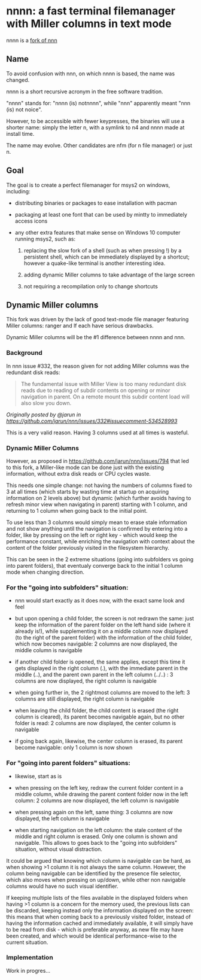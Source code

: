 # nnnn: a fast terminal filemanager with Miller columns in text mode

nnnn is a [fork of nnn](https://github.com/jarun/nnn)

## Name

To avoid confusion with nnn, on which nnnn is based, the name was changed.

nnnn is a short recursive acronym in the free software tradition.

"nnnn" stands for: "nnnn (is) notnnnn", while "nnn" apparently meant "nnn (is)
not noice".

However, to be accessible with fewer keypresses, the binaries will use a
shorter name: simply the letter n, with a symlink to n4 and nnnn made at
install time.

The name may evolve. Other candidates are nfm (for n file manager) or just n.

## Goal

The goal is to create a perfect filemanager for msys2 on windows, including:

 - distributing binaries or packages to ease installation with pacman

 - packaging at least one font that can be used by mintty to immediately access
   icons

 - any other extra features that make sense on Windows 10 computer running
   msys2, such as:

   1. replacing the slow fork of a shell (such as when pressing !) by a
     persistent shell, which can be immediately displayed by a shortcut;
     however a quake-like terminal is another interesting idea.

   2. adding dynamic Miller columns to take advantage of the large screen

   3. not requiring a recompilation only to change shortcuts

## Dynamic Miller columns

This fork was driven by the lack of good text-mode file manager featuring
Miller columns: ranger and lf each have serious drawbacks.

Dynamic Miller columns will be the #1 difference between nnnn and nnn.

### Background

In nnn issue #332, the reason given for not adding Miller columns was the
redundant disk reads:

> The fundamental issue with Miller View is too many redundant disk reads due
> to reading of subdir contents on opening or minor navigation in parent. On a
> remote mount this subdir content load will also slow you down.

_Originally posted by @jarun in https://github.com/jarun/nnn/issues/332#issuecomment-534528993_

This is a very valid reason. Having 3 columns used at all times is wasteful.

### Dynamic Miller Columns

However, as proposed in https://github.com/jarun/nnn/issues/794 that led to
this fork, a Miller-like mode can be done just with the existing information,
without extra disk reads or CPU cycles waste.

This needs one simple change: not having the numbers of columns fixed to 3 at
all times (which starts by wasting time at startup on acquiring information on
2 levels above) but dynamic (which further avoids having to refresh minor view
when navigating in parent) starting with 1 column, and returning to 1 column
when going back to the initial point.

To use less than 3 columns would simply mean to erase stale information and not
show anything until the navigation is confirmed by entering into a folder, like
by pressing on the left or right key - which would keep the performance
constant, while enriching the navigation with context about the content of the
folder previously visited in the filesystem hierarchy.

This can be seen in the 2 extreme situations (going into subfolders vs going
into parent folders), that eventualy converge back to the initial 1 column mode
when changing direction.

### For the "going into subfolders" situation:

 - nnn would start exactly as it does now, with the exact same look and feel

 - but upon opening a child folder, the screen is not redrawn the same: just
   keep the information of the parent folder on the left hand side (where it
   already is!), while supplementing it on a middle column now displayed (to
   the right of the parent folder) with the information of the child folder,
   which now becomes navigable: 2 columns are now displayed, the middle column
   is navigable

 - if another child folder is opened, the same applies, except this time it
   gets displayed in the right column (.), with the immediate parent in the
   middle (..), and the parent own parent in the left column (../..) : 3
   columns are now displayed, the right column is navigable

 - when going further in, the 2 rightmost columns are moved to the left: 3
   columns are still displayed, the right column is navigable

 - when leaving the child folder, the child content is erased (the right column
   is cleared),  its parent becomes navigable again, but no other folder is
   read: 2 columns are now displayed, the center column is navigable

 - if going back again, likewise, the center column is erased, its parent
   become navigable: only 1 column is now shown

### For "going into parent folders" situations:

 - likewise, start as is

 - when pressing on the left key, redraw the current folder content in a middle
   column, while drawing the parent content folder now in the left column: 2
   columns are now displayed, the left column is navigable

 - when pressing again on the left, same thing: 3 columns are now displayed,
   the left column is navigable
        
 - when starting navigation on the left column: the stale content of the middle
   and right column is erased. Only one column is shown and navigable. This
   allows to goes back to the "going into subfolders" situation, without visual
   distraction.

It could be argued that knowing which column is navigable can be hard, as when
showing >1 column it is not always the same column. However, the column being
navigable can be identified by the presence file selector, which also moves
when pressing on up/down, while other non navigable columns would have no such
visual identifier.

If keeping multiple lists of the files available in the displayed folders when
having >1 column is a concern for the memory used, the previous lists can be
discarded, keeping instead only the information displayed on the screen:  this
means that when coming back to a previously visited folder, instead of having
the information cached and immediately available, it will simply have to be
read from disk - which is preferable anyway, as new file may have been created,
and which would be identical performance-wise to the current situation.

### Implementation

Work in progres...

